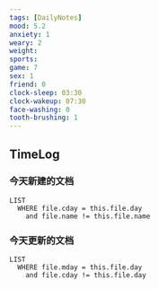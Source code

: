 ```yaml
---
tags: [DailyNotes]
mood: 5.2
anxiety: 1
weary: 2
weight: 
sports: 
game: 7
sex: 1
friend: 0
clock-sleep: 03:30
clock-wakeup: 07:30
face-washing: 0
tooth-brushing: 1
---
```


## TimeLog


### 今天新建的文档
```dataview
LIST 
  WHERE file.cday = this.file.day
    and file.name != this.file.name
```

### 今天更新的文档
```dataview
LIST
  WHERE file.mday = this.file.day
    and file.cday != this.file.day
```
